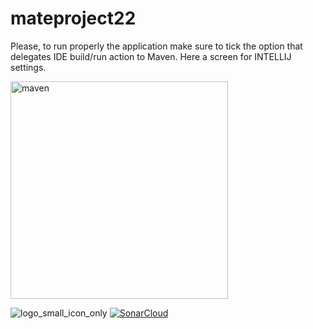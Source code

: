# mateproject22

Please, to run properly the application make sure to tick the option that delegates IDE build/run action to Maven. Here a screen for INTELLIJ settings.

<img width="348" alt="maven" src="https://user-images.githubusercontent.com/92364264/153808955-c21fe888-8703-4e19-a9c0-67fb7acf8747.png">

![logo_small_icon_only](https://user-images.githubusercontent.com/92364264/153809182-1516b9a2-8831-4eb0-9e2f-1572c452ec94.png) [![SonarCloud](https://sonarcloud.io/images/project_badges/sonarcloud-white.svg)](https://sonarcloud.io/summary/new_code?id=al3ssandrocaruso_matesonar)
